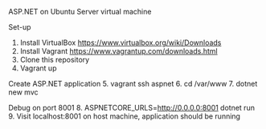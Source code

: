 ASP.NET on Ubuntu Server virtual machine

Set-up
1. Install VirtualBox https://www.virtualbox.org/wiki/Downloads
2. Install Vagrant https://www.vagrantup.com/downloads.html
3. Clone this repository
4. Vagrant up

Create ASP.NET application
5. vagrant ssh aspnet
6. cd /var/www
7. dotnet new mvc

Debug on port 8001
8. ASPNETCORE_URLS=http://0.0.0.0:8001 dotnet run
9. Visit localhost:8001 on host machine, application should be running
